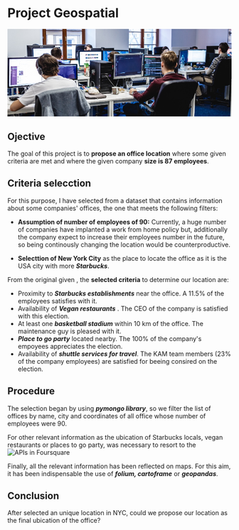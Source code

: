 # Project Geospatial

![portada](https://github.com/angelanavarrog/-Project-geospatial-Angela-Navarro/blob/main/images/office.jpg)


## Ojective

The goal of this project is to **propose an office location** where some given criteria are met and where the given company **size is 87 employees**.

## Criteria selecction

For this purpose, I have selected from a dataset that contains information about some companies' offices, the one that meets the following filters:

- **Assumption of number of employees of 90:** Currently, a huge number of companies have implanted a work from home policy but, additionally the company expect to increase their employees number in the future, so being continously changing the location would be counterproductive.

- **Selecttion of New York City** as the place to locate the office as it is the USA city with more ***Starbucks***.

From the original given , the **selected criteria** to determine our location are:

- Proximity to ***Starbucks establishments*** near the office. A 11.5% of the employees satisfies with it.
- Availability of ***Vegan restaurants*** . The CEO of the company is satisfied with this election.
- At least one ***basketball stadium*** within 10 km of the office. The maintenance guy is pleased with it.
- ***Place to go party*** located nearby. The 100% of the company's empoyees  appreciates the election.
- Availability of ***shuttle services for travel***. The KAM team members (23% of the company employees) are satisfied for beeing consired on the election.

## Procedure

The selection began by using ***pymongo library***, so we filter the list of offices by name, city and coordinates of all office whose number of employees were 90.

For other relevant information as the ubication of Starbucks locals, vegan restaurants or places to go party, was necessary to resort to the ![APIs in Foursquare](https://developer.foursquare.com/)

Finally, all the relevant information has been reflected on maps. For this aim, it has been indispensable the use of ***folium, cartoframe*** or ***geopandas***.


## Conclusion

After selected an unique location in NYC, could we propose our location as the final ubication of the office?